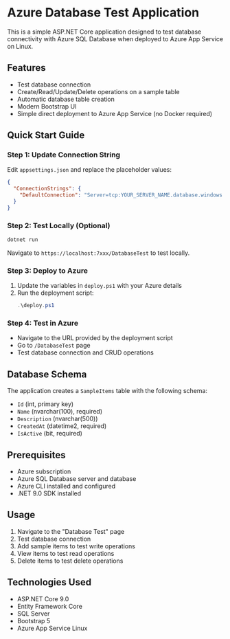# Azure Database Test Application

This is a simple ASP.NET Core application designed to test database connectivity with Azure SQL Database when deployed to Azure App Service on Linux.

## Features

- Test database connection
- Create/Read/Update/Delete operations on a sample table
- Automatic database table creation
- Modern Bootstrap UI
- Simple direct deployment to Azure App Service (no Docker required)

## Quick Start Guide

### Step 1: Update Connection String
Edit `appsettings.json` and replace the placeholder values:

```json
{
  "ConnectionStrings": {
    "DefaultConnection": "Server=tcp:YOUR_SERVER_NAME.database.windows.net,1433;Initial Catalog=YOUR_DATABASE_NAME;Persist Security Info=False;User ID=YOUR_USERNAME;Password=YOUR_PASSWORD;MultipleActiveResultSets=False;Encrypt=True;TrustServerCertificate=False;Connection Timeout=30;"
  }
}
```

### Step 2: Test Locally (Optional)
```bash
dotnet run
```
Navigate to `https://localhost:7xxx/DatabaseTest` to test locally.

### Step 3: Deploy to Azure
1. Update the variables in `deploy.ps1` with your Azure details
2. Run the deployment script:
   ```powershell
   .\deploy.ps1
   ```

### Step 4: Test in Azure
- Navigate to the URL provided by the deployment script
- Go to `/DatabaseTest` page
- Test database connection and CRUD operations

## Database Schema

The application creates a `SampleItems` table with the following schema:

- `Id` (int, primary key)
- `Name` (nvarchar(100), required)
- `Description` (nvarchar(500))
- `CreatedAt` (datetime2, required)
- `IsActive` (bit, required)

## Prerequisites

- Azure subscription
- Azure SQL Database server and database
- Azure CLI installed and configured
- .NET 9.0 SDK installed

## Usage

1. Navigate to the "Database Test" page
2. Test database connection
3. Add sample items to test write operations
4. View items to test read operations
5. Delete items to test delete operations

## Technologies Used

- ASP.NET Core 9.0
- Entity Framework Core
- SQL Server
- Bootstrap 5
- Azure App Service Linux
